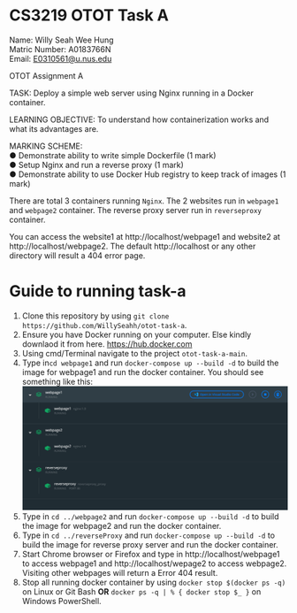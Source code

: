 # CS3219 OTOT Task A
Name: Willy Seah Wee Hung  
Matric Number: A0183766N  
Email: E0310561@u.nus.edu  

OTOT Assignment A

TASK: Deploy a simple web server using Nginx running in a Docker container.

LEARNING OBJECTIVE: To understand how containerization works and what its advantages are.

MARKING SCHEME:  
● Demonstrate ability to write simple Dockerfile (1 mark)  
● Setup Nginx and run a reverse proxy (1 mark)  
● Demonstrate ability to use Docker Hub registry to keep track of images (1 mark)  

There are total 3 containers running `Nginx`. The 2 websites run in `webpage1` and `webpage2` container. The reverse proxy server run in `reverseproxy` container.

You can access the website1 at http://localhost/webpage1 and website2 at http://localhost/webpage2. The default http://localhost or any other directory will result a 404 error page.

# Guide to running task-a

1. Clone this repository by using `git clone https://github.com/WillySeahh/otot-task-a`.
2. Ensure you have Docker running on your computer. Else kindly downlaod it from here. https://hub.docker.com  
3. Using cmd/Terminal navigate to the project `otot-task-a-main`. 
4. Type in`cd webpage1` and run `docker-compose up --build -d` to build the image for webpage1 and run the docker container. You should see something like this:
![Image 1](https://github.com/WillySeahh/otot-task-a/blob/main/images/imagesInDockerDashboard.png) 
5. Type in `cd ../webpage2` and run `docker-compose up --build -d` to build the image for webpage2 and run the docker container.
6. Type in `cd ../reverseProxy` and run `docker-compose up --build -d` to build the image for reverse proxy server and run the docker container.
7. Start Chrome browser or Firefox and type in http://localhost/webpage1 to access webpage1 and http://localhost/wepage2 to access webpage2. 
Visiting other webpages will return a Error 404 result. 
8. Stop all running docker container by using `docker stop $(docker ps -q)` on Linux or Git Bash **OR** `docker ps -q | % { docker stop $_ }` on Windows PowerShell.
